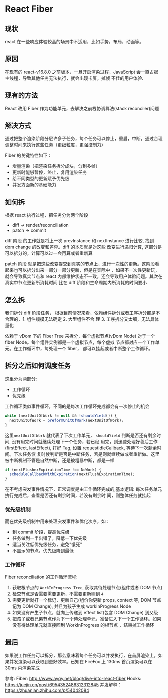 # React Fiber

## 现状

react 在一些响应体验较高的场景中不适用，比如手势，布局，动画等。

## 原因

在现有的 react-v16.8.0 之前版本，一旦开启渲染过程，JavaScript 会一直占据主线程，导致其他任务无法执行，就会出现卡屏，掉帧
不佳的用户体验.

## 现有的方法

React 改用 Fiber 作为功能单元，去解决之前栈协调算法(stack reconciler)问题

## 解决方式

通过把整个渲染阶段分层许多子任务，每个任务可以停止，重启，中断，通过合理调整时间来执行这些任务（更细粒度，更强控制力）

Fiber 的关键特性如下：

- 增量渲染（把渲染任务拆分成块，匀到多帧）
- 更新时能够暂停，终止，复用渲染任务
- 给不同类型的更新赋予优先级
- 并发方面新的基础能力

## 如何拆

根据 react 执行过程，把任务分为两个阶段

- diff -> render/reconciliation
- patch -> commit

diff 阶段 的工作就是将上一次 prevInstance 和 nextInstance 进行比较, 找到 dom change 的改变和差异。diff 的本质就是对这些
改变进行递归计算, 这部分是可以拆分的，计算可以过一会再算或者重新算

patch 阶段 就是把这些改变提交到真实的节点上，进行一次性的更新。这阶段看起来也可以拆分出来一部分一部分更新，但是在实际中
，如果不一次性更新玩，就会导致真实节点和 react 内部维护状态不一致，还会导致用户体验问题。其次在真实中节点更新所消耗时间
比在 diff 阶段和生命周期内所消耗的时间要小

## 怎么拆

我们拆分 diff 阶段任务， 根据目前情况来看，依赖组件拆分或者工序拆分都是不合理的，1. 组件规模无法确定 2. 大型组件不合
理 3. 工序拆分又太细，无法具体量化

依赖于 vDom 下的 Fiber Tree 来拆分，每个虚拟节点(vDom Node) 对于一个 fiber Node。每个组件实例都是一个虚拟节点，每个虚拟
节点都对应一个工作单元。在工作循环中，每处理一个 fiber， 都可以挂起或者中断整个工作循环。

## 拆分之后如何调度任务


这里分为两部分:

- 工作循环
- 优先级

工作循环类似事件循环，不同的是每次工作循环完成都会有一次停止的机会

```js
while (nextUnitOfWork != null && !shouldYield()) {
  nextUnitOfWork = preformUnitOfWork(nextUnitOfWork);
}
```

这里`nextUnitOfWork` 就代表了下次工作单元， `shouldYield` 判断是否还有剩余时间, 没有用完时间就继续处理下一个任务，若已经
用完，则迅速处理好善后工作(firstEffect, lastEffect), 打好 Tag, 设置 requestIdleCallback, 等待下一次剩余时间。下次任务恢
复时候判断是否是中断任务，若是则就继续做或者重新做。这里被中断机制不管是自然中断，还是被粗暴中断，都是一样

```js
if (nextFlushexExpirationTime !== NoWork) {
  scheduleCallbackWithExpiration(nextFlushExpirationTime);
}
```

在不考虑突发事件情况下，正常调度是由工作循环完成的,基本逻辑: 每次任务单元执行完成后，查看是否还有剩余时间，若没有剩余时
间，则整体任务就挂起

### 优先级机制

而在优先级机制中用来处理突发事件和优化次序，如：

- 到 commit 阶段，提高优先级
- 任务做到一半出错了，降低一下优先级
- 适当关注低优先级任务，避免"饿死"
- 不显示的节点，优先级降到最低

### 工作循环

Fiber reconciliation 的工作循环流程:

1. 获取根节点的 `WorkInProgress Tree`, 获取其待处理节点(组件或者 DOM 节点)
2. 检查节点是否需要需要更新，不需要更新则到 `4`
3. 需要更新就打一个标记，更新自己(组价你更新 props, context 等, DOM 节点记为 DOM Change), 并且为孩子生成 workInProgress
   Node
4. 如果没有产生子节点，就向上传递到 effect list(包含 DOM Change) 到父级
5. 把孩子或者兄弟节点作为下一个待处理单元，准备进入下一个工作循环。如果没有待处理单元就直接回到 WorkInProgress 的根节点
   ，结束掉工作循环

## 最后

如果说工作任务可以拆分，那么意味着每个任务可以并发执行，在首屏渲染上，如果并发渲染可以获取到更好效率。已知在 FireFox 上
130ms 首页渲染可以在 30ms 内渲染完成

参考: 
Fiber: http://www.ayqy.net/blog/dive-into-react-fiber
Hooks: https://juejin.cn/post/6954352486312312845
并发解释：https://zhuanlan.zhihu.com/p/54042084